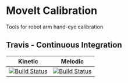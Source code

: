 # MoveIt Calibration

Tools for robot arm hand-eye calibration

## Travis - Continuous Integration

Kinetic | Melodic
------- | -------
[![Build Status](https://travis-ci.org/ros-planning/moveit_calibration.svg?branch=kinetic-devel)](https://travis-ci.org/ros-planning/moveit_calibration) | [![Build Status](https://travis-ci.org/ros-planning/moveit_calibration.svg?branch=melodic-devel)](https://travis-ci.org/ros-planning/moveit_calibration)
